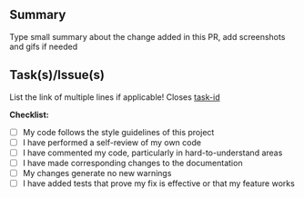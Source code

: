 ## Summary

Type small summary about the change added in this PR, add screenshots and gifs if needed

## Task(s)/Issue(s)

List the link of multiple lines if applicable!
Closes [task-id](https://app.clickup.com/t/8561096/ENG-###)

**Checklist:**

- [ ] My code follows the style guidelines of this project
- [ ] I have performed a self-review of my own code
- [ ] I have commented my code, particularly in hard-to-understand areas
- [ ] I have made corresponding changes to the documentation
- [ ] My changes generate no new warnings
- [ ] I have added tests that prove my fix is effective or that my feature works

